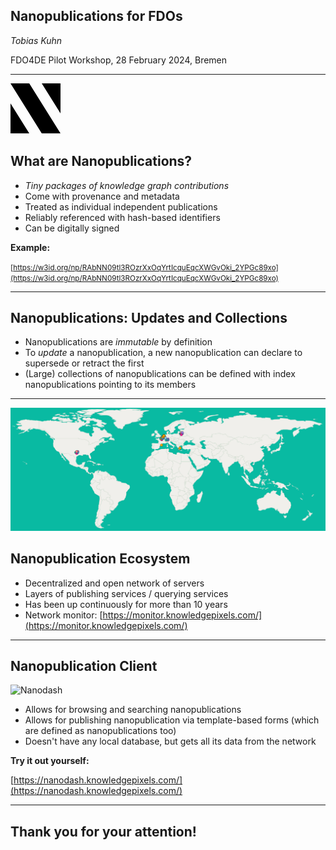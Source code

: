 ## Nanopublications for FDOs

_Tobias Kuhn_

FDO4DE Pilot Workshop, 28 February 2024, Bremen

---

<svg xmlns="http://www.w3.org/2000/svg" viewBox="0 0 8 8" width="80px">
<path d="M5,8H8L3,0H0M8,4.8V0H5M0,3.2V8H3"/>
</svg>

## What are Nanopublications?

- _Tiny packages of knowledge graph contributions_
- Come with provenance and metadata
- Treated as individual independent publications
- Reliably referenced with hash-based identifiers
- Can be digitally signed

**Example:**

<small>[https://w3id.org/np/RAbNN09tl3ROzrXxOqYrtIcquEqcXWGvOki_2YPGc89xo](https://w3id.org/np/RAbNN09tl3ROzrXxOqYrtIcquEqcXWGvOki_2YPGc89xo)</small>

---

## Nanopublications: Updates and Collections

- Nanopublications are _immutable_ by definition
- To _update_ a nanopublication, a new nanopublication can declare to supersede or retract the first
- (Large) collections of nanopublications can be defined with index nanopublications pointing to its members

---

![network](network.png)

## Nanopublication Ecosystem

- Decentralized and open network of servers
- Layers of publishing services / querying services
- Has been up continuously for more than 10 years
- Network monitor: [https://monitor.knowledgepixels.com/](https://monitor.knowledgepixels.com/)

---

## Nanopublication Client

![Nanodash](https://nanodash.knowledgepixels.com/images/logo.svg)

- Allows for browsing and searching nanopublications
- Allows for publishing nanopublication via template-based forms (which are defined as nanopublications too)
- Doesn't have any local database, but gets all its data from the network

**Try it out yourself:**

[https://nanodash.knowledgepixels.com/](https://nanodash.knowledgepixels.com/)

---

## Thank you for your attention!


